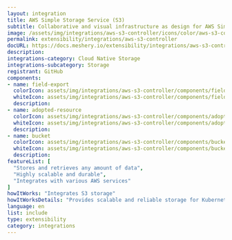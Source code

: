 ```yaml
---
layout: integration
title: AWS Simple Storage Service (S3)
subtitle: Collaborative and visual infrastructure as design for AWS Simple Storage Service (S3)
image: /assets/img/integrations/aws-s3-controller/icons/color/aws-s3-controller-color.svg
permalink: extensibility/integrations/aws-s3-controller
docURL: https://docs.meshery.io/extensibility/integrations/aws-s3-controller
description: 
integrations-category: Cloud Native Storage
integrations-subcategory: Storage
registrant: GitHub
components: 
- name: field-export
  colorIcon: assets/img/integrations/aws-s3-controller/components/field-export/icons/color/field-export-color.svg
  whiteIcon: assets/img/integrations/aws-s3-controller/components/field-export/icons/white/field-export-white.svg
  description: 
- name: adopted-resource
  colorIcon: assets/img/integrations/aws-s3-controller/components/adopted-resource/icons/color/adopted-resource-color.svg
  whiteIcon: assets/img/integrations/aws-s3-controller/components/adopted-resource/icons/white/adopted-resource-white.svg
  description: 
- name: bucket
  colorIcon: assets/img/integrations/aws-s3-controller/components/bucket/icons/color/bucket-color.svg
  whiteIcon: assets/img/integrations/aws-s3-controller/components/bucket/icons/white/bucket-white.svg
  description: 
featureList: [
  "Stores and retrieves any amount of data",
  "Highly scalable and durable",
  "Integrates with various AWS services"
]
howItWorks: "Integrates S3 storage"
howItWorksDetails: "Provides scalable and reliable storage for Kubernetes applications"
language: en
list: include
type: extensibility
category: integrations
---
```

